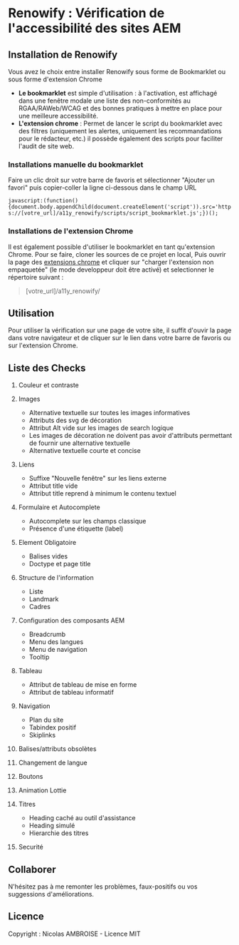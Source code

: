 # Renowify : Vérification de l'accessibilité des sites AEM

## Installation de Renowify

Vous avez le choix entre installer Renowify sous forme de Bookmarklet ou sous forme d'extension Chrome

- **Le bookmarklet** est simple d'utilisation : à l'activation, est affichagé dans une fenêtre modale une liste des non-conformités au RGAA/RAWeb/WCAG et des bonnes pratiques à mettre en place pour une meilleure accessibilité.
- **L'extension chrome** : Permet de lancer le script du bookmarklet avec des filtres (uniquement les alertes, uniquement les recommandations pour le rédacteur, etc.) il possède également des scripts pour faciliter l'audit de site web.


### Installations manuelle du bookmarklet
Faire un clic droit sur votre barre de favoris et sélectionner "Ajouter un favori" puis copier-coller la ligne ci-dessous dans le champ URL

`javascript:(function(){document.body.appendChild(document.createElement('script')).src='https://[votre_url]/a11y_renowify/scripts/script_bookmarklet.js';})();`

### Installations de l'extension Chrome
Il est également possible d'utiliser le bookmarklet en tant qu'extension Chrome. Pour se faire, cloner les sources de ce projet en local, Puis ouvrir la page des [extensions chrome](chrome://extensions/) et cliquer sur "charger l'extension non empaquetée" (le mode developpeur doit être activé) et selectionner le répertoire suivant : 
> [votre_url]/a11y_renowify/


## Utilisation

Pour utiliser la vérification sur une page de votre site, il suffit d'ouvir la page dans votre navigateur et de cliquer sur le lien dans votre barre de favoris ou sur l'extension Chrome.

## Liste des Checks
1. Couleur et contraste
2. Images
	- Alternative textuelle sur toutes les images informatives
	- Attributs des svg de décoration 
	- Attribut Alt vide sur les images de search logique
	- Les images de décoration ne doivent pas avoir d'attributs permettant de fournir une alternative textuelle
	- Alternative textuelle courte et concise
3. Liens
	- Suffixe "Nouvelle fenêtre" sur les liens externe
	- Attribut title vide
	- Attribut title reprend à minimum le contenu textuel
4. Formulaire et Autocomplete
	- Autocomplete sur les champs classique
	- Présence d'une étiquette (label)
5. Element Obligatoire
	- Balises vides
	- Doctype et page title
6. Structure de l'information
	- Liste
	- Landmark
	- Cadres
7. Configuration des composants AEM
	- Breadcrumb
	- Menu des langues
	- Menu de navigation
	- Tooltip

8. Tableau
	- Attribut de tableau de mise en forme
	- Attribut de tableau informatif
9. Navigation 
	- Plan du site
	- Tabindex positif
	- Skiplinks
10. Balises/attributs obsolètes
11. Changement de langue 
12. Boutons
13. Animation Lottie
14. Titres
	- Heading caché au outil d'assistance 
	- Heading simulé
	- Hierarchie des titres
15. Securité

## Collaborer

N'hésitez pas à me remonter les problèmes, faux-positifs ou vos suggessions d'améliorations.

## Licence

Copyright : Nicolas AMBROISE - Licence MIT